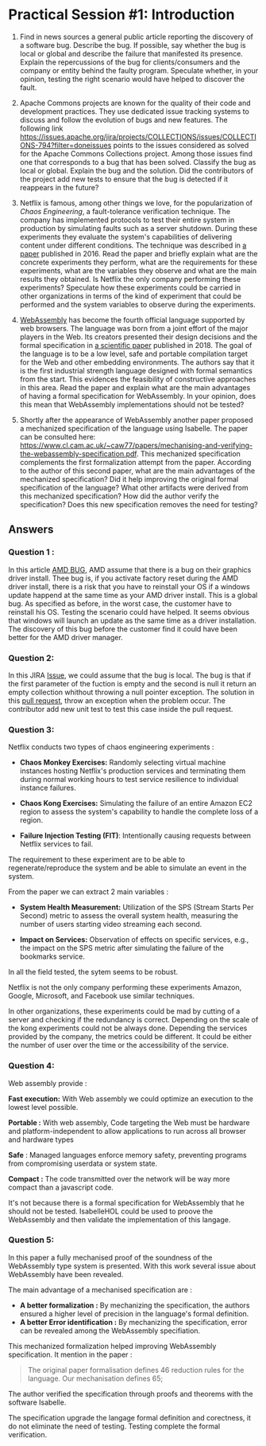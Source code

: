 # Practical Session #1: Introduction

1. Find in news sources a general public article reporting the discovery of a software bug. Describe the bug. If possible, say whether the bug is local or global and describe the failure that manifested its presence. Explain the repercussions of the bug for clients/consumers and the company or entity behind the faulty program. Speculate whether, in your opinion, testing the right scenario would have helped to discover the fault.

2. Apache Commons projects are known for the quality of their code and development practices. They use dedicated issue tracking systems to discuss and follow the evolution of bugs and new features. The following link https://issues.apache.org/jira/projects/COLLECTIONS/issues/COLLECTIONS-794?filter=doneissues points to the issues considered as solved for the Apache Commons Collections project. Among those issues find one that corresponds to a bug that has been solved. Classify the bug as local or global. Explain the bug and the solution. Did the contributors of the project add new tests to ensure that the bug is detected if it reappears in the future?

3. Netflix is famous, among other things we love, for the popularization of *Chaos Engineering*, a fault-tolerance verification technique. The company has implemented protocols to test their entire system in production by simulating faults such as a server shutdown. During these experiments they evaluate the system's capabilities of delivering content under different conditions. The technique was described in [a paper](https://arxiv.org/ftp/arxiv/papers/1702/1702.05843.pdf) published in 2016. Read the paper and briefly explain what are the concrete experiments they perform, what are the requirements for these experiments, what are the variables they observe and what are the main results they obtained. Is Netflix the only company performing these experiments? Speculate how these experiments could be carried in other organizations in terms of the kind of experiment that could be performed and the system variables to observe during the experiments.

4. [WebAssembly](https://webassembly.org/) has become the fourth official language supported by web browsers. The language was born from a joint effort of the major players in the Web. Its creators presented their design decisions and the formal specification in [a scientific paper](https://people.mpi-sws.org/~rossberg/papers/Haas,%20Rossberg,%20Schuff,%20Titzer,%20Gohman,%20Wagner,%20Zakai,%20Bastien,%20Holman%20-%20Bringing%20the%20Web%20up%20to%20Speed%20with%20WebAssembly.pdf) published in 2018. The goal of the language is to be a low level, safe and portable compilation target for the Web and other embedding environments. The authors say that it is the first industrial strength language designed with formal semantics from the start. This evidences the feasibility of constructive approaches in this area. Read the paper and explain what are the main advantages of having a formal specification for WebAssembly. In your opinion, does this mean that WebAssembly implementations should not be tested? 

5.  Shortly after the appearance of WebAssembly another paper proposed a mechanized specification of the language using Isabelle. The paper can be consulted here: https://www.cl.cam.ac.uk/~caw77/papers/mechanising-and-verifying-the-webassembly-specification.pdf. This mechanized specification complements the first formalization attempt from the paper. According to the author of this second paper, what are the main advantages of the mechanized specification? Did it help improving the original formal specification of the language? What other artifacts were derived from this mechanized specification? How did the author verify the specification? Does this new specification removes the need for testing?

## Answers

### Question 1 : 
In this article [AMD BUG](https://www.ginjfo.com/actualites/composants/cartes-graphiques/pilotes-graphiques-software-adrenalin-amd-confirme-un-bug-critique-20230306), AMD assume that there is a bug on their graphics driver install. Thee bug is, if you activate factory reset during the AMD driver install, there is a risk that you have to reinstall your OS if a windows update happend at the same time as your AMD driver install. This is a global bug. As specified as before, in the worst case, the customer have to reinstall his OS. Testing the scenario could have helped. It seems obvious that windows will launch an update as the same time as a driver installation. The discovery of this bug before the customer find it could have been better for the AMD driver manager.

### Question 2:
 In this JIRA [Issue](https://issues.apache.org/jira/projects/COLLECTIONS/issues/COLLECTIONS-814?filter=doneissues), we could assume that the bug is local. The bug is that if the first parameter of the fuction is empty and the second is null it return an empty collection whithout throwing a null pointer exception. The solution in this  [pull request](https://github.com/apache/commons-collections/pull/340), throw an exception when the problem occur. The contributor add new unit test to test this case inside the pull request.

### Question 3:

Netflix conducts two types of chaos engineering experiments :
- **Chaos Monkey Exercises:** Randomly selecting virtual machine instances hosting Netflix's production services and terminating them during normal working hours to test service resilience to individual instance failures.

- **Chaos Kong Exercises:** Simulating the failure of an entire Amazon EC2 region to assess the system's capability to handle the complete loss of a region.

- **Failure Injection Testing (FIT)**: Intentionally causing requests between Netflix services to fail.

The requirement to these experiment are to be able to regenerate/reproduce the system and be able to simulate an event in the system.

From the paper we can extract 2 main variables : 
- **System Health Measurement:** Utilization of the SPS (Stream Starts Per Second) metric to assess the overall system health, measuring the number of users starting video streaming each second.
    
- **Impact on Services:** Observation of effects on specific services, e.g., the impact on the SPS metric after simulating the failure of the bookmarks service.

In all the field tested, the sytem seems to be robust.

Netflix is not the only company performing these experiments Amazon, Google, Microsoft, and Facebook use similar techniques.

In other organizations, these experiments could be mad by cutting of a server and checking if the redundancy is correct. Depending on the scale of the kong experiments could not be always done. Depending the services provided by the company, the metrics could be different. It could be either the number of user over the time or the accessibility of the service.

### Question 4:

Web assembly provide :

**Fast execution:** With Web assembly we could optimize an execution to the lowest level possible.

**Portable :** With web assembly, Code targeting the Web must be hardware and platform-independent to allow applications to run across all browser and hardware types

**Safe** : Managed languages enforce memory safety, preventing programs from compromising userdata or system state.

**Compact :** The code transmitted over the network will be way more compact than a javascript code.

It's not because there is a formal specification for WebAssembly that he should not be tested. IsabelleHOL could be used to proove the WebAssembly and then validate the implementation of this langage.

### Question 5:

In this paper a fully mechanised proof of the soundness of the WebAssembly type system is presented. With this work several issue about WebAssembly have been revealed.

The main advantage of a mechanised specification are :
- **A better formalization :** By mechanizing the specification, the authors ensured a higher level of precision in the language's formal definition.
- **A better Error identification :** By mechanizing the specification, error can be revealed among the WebAssembly specifiation.

This mechanized formalization helped improving WebAssembly specification. It mention in the paper : 

> The original paper formalisation defines 46 reduction rules
for the language. Our mechanisation defines 65;

The author verified the specification through proofs and theorems with the software Isabelle.

The specification upgrade the langage formal definition and corectness, it do not eliminate the need of testing. Testing complete the formal verification.
